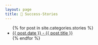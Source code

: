 ```yaml
---
layout: page
title: 🌟 Success-Stories
---
```

<ul>
  {% for post in site.categories.stories %}
    <li>
      <a href=".{{ post.url }}">{{ post.date }} - {{ post.title }}</a>
    </li>
  {% endfor %}
</ul>
